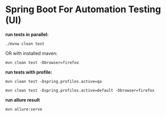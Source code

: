# Spring Boot For Automation Testing (UI)

**run tests in parallel:**

`./mvnw clean test`

OR with installed maven:

`mvn clean test -Dbrowser=firefox`

**run tests with profile:**

`mvn clean test -Dspring.profiles.active=qa`

`mvn clean test -Dspring.profiles.active=default -Dbrowser=firefox`

**run allure result**

`mvn allure:serve`